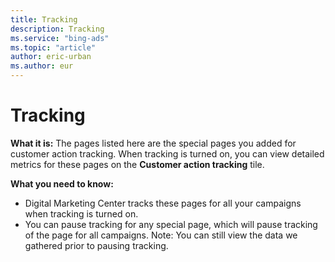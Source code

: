 ```yaml
---
title: Tracking
description: Tracking
ms.service: "bing-ads"
ms.topic: "article"
author: eric-urban
ms.author: eur
---
```


# Tracking

**What it is:** The pages listed here are the special pages you added for customer action tracking. When tracking is turned on, you can view detailed metrics for these pages on the **Customer action tracking** tile.

**What you need to know:**
- Digital Marketing Center tracks these pages for all your campaigns when tracking is turned on.
- You can pause tracking for any special page, which will pause tracking of the page for all campaigns. Note: You can still view the data we gathered prior to pausing tracking.


